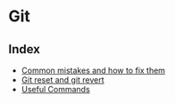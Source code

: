 # Git

## Index
- [Common mistakes and how to fix them](./Common%20mistakes%20and%20how%20to%20fix%20them/common_mistakes.md)
- [Git reset and git revert](./Git%20reset%20and%20git%20revert/git_reset_and_revert.md)
- [Useful Commands](./Useful%20commands/useful_commands.md)
